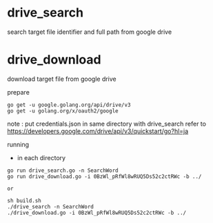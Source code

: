 # drive_search
search target file identifier and full path  from google drive 

# drive_download
download target file from google drive 

prepare 
```
go get -u google.golang.org/api/drive/v3
go get -u golang.org/x/oauth2/google
```

note : put credentials.json in same directory with drive_search
refer to https://developers.google.com/drive/api/v3/quickstart/go?hl=ja

running 
* in each directory
```
go run drive_search.go -n SearchWord
go run drive_download.go -i 0BzWl_pRfWl8wRUQ5Ds52c2ctRWc -b ../

or

sh build.sh 
./drive_search -n SearchWord
./drive_download.go -i 0BzWl_pRfWl8wRUQ5Ds52c2ctRWc -b ../
```




